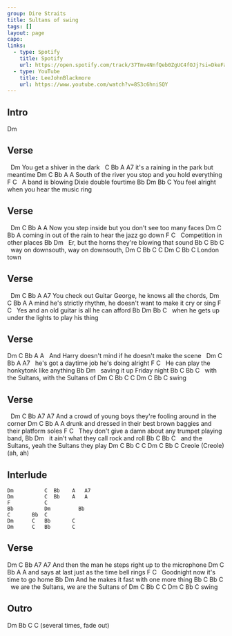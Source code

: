 ```yaml
---
group: Dire Straits
title: Sultans of swing
tags: []
layout: page
capo: 
links: 
  - type: Spotify
    title: Spotify
    url: https://open.spotify.com/track/37Tmv4NnfQeb0ZgUC4fOJj?si=DkeFaQPBTriXeRMy-hqz5g
  - type: YouTube
    title: LeeJohnBlackmore
    url: https://www.youtube.com/watch?v=8S3c6hniSQY
---
```


## Intro

Dm

## Verse

&nbsp;         Dm
You get a shiver in the dark
&nbsp;    C            Bb           A        A7
it's a raining in the park but meantime
Dm                     C              Bb      A      A
South of the river you stop and you hold everything
F                                  C
&nbsp;  A band is blowing Dixie double fourtime
Bb                                         Dm     Bb  C
 You feel alright when you hear the music ring

## Verse

&nbsp;       Dm              C         Bb           A      A
Now you step inside but you don't see too many faces
Dm                    C                Bb   A
 coming in out of the rain to hear the jazz go down
F                        C
&nbsp;  Competition in other places
Bb                                        Dm
&nbsp;  Er, but the horns they're blowing that sound
Bb  C                   Bb  C
&nbsp;       way on downsouth,      way on downsouth,
Dm          C  Bb    C   C   Dm  C Bb    C
London town

## Verse

&nbsp;            Dm            C   Bb   A                    A7
You check out Guitar George,    he knows  all the chords,
Dm                          C           Bb             A           A
 mind he's strictly rhythm, he doesn't want to make it cry or sing
F                            C
&nbsp;  Yes and an old guitar is all he can afford
Bb                                              Dm     Bb  C
&nbsp; when he gets up under the lights to play his thing

## Verse

Dm             C         Bb        A                   A
&nbsp; And Harry doesn't mind  if he doesn't make the scene
&nbsp; Dm                 C    Bb        A         A7
&nbsp; he's got a daytime job he's doing alright
F                                 C
&nbsp; He can play the honkytonk like anything
Bb                          Dm
&nbsp; saving it up   Friday night
Bb  C                    Bb  C
&nbsp;       with the Sultans,        with the Sultans of
Dm          C  Bb    C   C   Dm  C Bb    C
swing

## Verse

&nbsp;     Dm                       C           Bb           A7       A7
And a crowd of young boys they're fooling around in the corner
Dm                              C          Bb                A          A
 drunk and dressed in their best brown baggies and their platform soles
F                                     C
&nbsp;  They don't give a damn   about any trumpet  playing band,
Bb                                   Dm
&nbsp;  it ain't what they call rock and roll
Bb  C                   Bb  C
&nbsp;       and the Sultans,        yeah the Sultans they play
Dm          C  Bb    C        C   Dm  C Bb    C
Creole                (Creole)                   (ah, ah)

## Interlude

```chordpro
Dm          C  Bb    A   A7
Dm          C  Bb    A   A
F           C
Bb          Dm         Bb
C       Bb  C
Dm      C   Bb       C
Dm      C   Bb       C
```

## Verse

Dm                   C           Bb        A7         A7
 And then the man he steps right up to the microphone
Dm            C             Bb        A          A
 and says at last   just as the time bell rings
F                         C
&nbsp;  Goodnight   now it's time    to go home
Bb                                    Dm
 And he makes it fast  with one more thing
Bb  C                      Bb  C
&nbsp;       we are the Sultans,        we are the Sultans of
Dm          C  Bb    C   C   Dm  C Bb    C
swing

## Outro
Dm   Bb   C   C
(several times, fade out)


